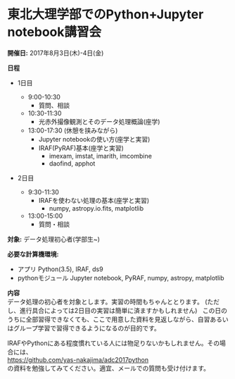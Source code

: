 # 東北大理学部でのPython+Jupyter notebook講習会

**開催日:**
2017年8月3日(木)-4日(金)

**日程**
- 1日目  
	- 9:00-10:30
		- 質問、相談
	- 10:30-11:30  
		- 光赤外撮像観測とそのデータ処理概論(座学)
	- 13:00-17:30 (休憩を挟みながら)  
		- Jupyter notebookの使い方(座学と実習)  
		- IRAF(PyRAF)基本(座学と実習)  
			- imexam, imstat, imarith, imcombine   
			- daofind, apphot

- 2日目  
	- 9:30-11:30  
		- IRAFを使わない処理の基本(座学と実習)  
			- numpy, astropy.io.fits, matplotlib
	- 13:00-15:00
		- 質問・相談  

**対象:** データ処理初心者(学部生~)

**必要な計算機環境:** 
- アプリ Python(3.5), IRAF, ds9
- pythonモジュール  Jupyter notebook, PyRAF, numpy, astropy, matplotlib

**内容**  
データ処理の初心者を対象とします。実習の時間もちゃんととります。
(ただし、進行具合によっては2日目の実習は簡単に済ますかもしれません)  
この日のうちに全部習得できなくても、ここで用意した資料を見返しながら、自習あるいはグループ学習で習得できるようになるのが目的です。  

IRAFやPythonにある程度慣れている人には物足りないかもしれません。その場合には、  
https://github.com/yas-nakajima/adc2017python  
の資料を勉強してみてください。適宜、メールでの質問も受け付けます。   
